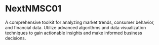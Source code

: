 # NextNMSC01
A comprehensive toolkit for analyzing market trends, consumer behavior, and financial data. Utilize advanced algorithms and data visualization techniques to gain actionable insights and make informed business decisions.
